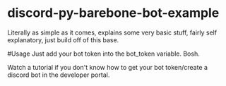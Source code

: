 # discord-py-barebone-bot-example
Literally as simple as it comes, explains some very basic stuff, fairly self explanatory, just build off of this base.



#Usage
Just add your bot token into the bot_token variable. Bosh.


Watch a tutorial if you don't know how to get your bot token/create a discord bot in the developer portal.

